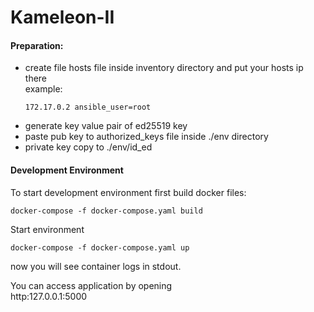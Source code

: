 # Kameleon-II

#### Preparation:
 - create file hosts file inside inventory directory and put your hosts ip there </br>
   example:
    ```text
    172.17.0.2 ansible_user=root
    ```
 - generate key value pair of ed25519 key 
 - paste pub key to authorized_keys file inside ./env directory
 - private key copy to ./env/id_ed

#### Development Environment
To start development environment first build docker files:
```commandline
docker-compose -f docker-compose.yaml build
```
Start environment
```commandline
docker-compose -f docker-compose.yaml up
```
now you will see container logs in stdout.

You can access application by opening </br>
<a>http:127.0.0.1:5000</a>